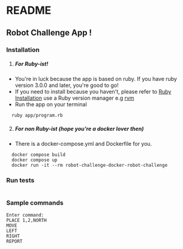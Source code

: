 # README

## Robot Challenge App !

### Installation
1. ##### For Ruby-ist!
  - You're in luck because the app is based on ruby. If you have ruby version 3.0.0 and later, you're good to go!
  - If you need to install because you haven't, please refer to [Ruby Installation](https://www.ruby-lang.org/en/documentation/installation/) use a Ruby version manager e.g [rvm](https://rvm.io/rubies/installing)
  - Run the app on your terminal
  ```
    ruby app/program.rb
  ```
2. ##### For non Ruby-ist (hope you're a docker lover then)
  - There is a docker-compose.yml and Dockerfile for you.
  ```
    docker compose build
    docker compose up
    docker run -it --rm robot-challenge-docker-robot-challenge
  ```

### Run tests
```
```

### Sample commands
```
Enter command:
PLACE 1,2,NORTH
MOVE
LEFT
RIGHT
REPORT
```
